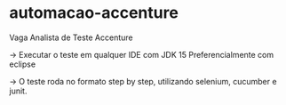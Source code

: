 # automacao-accenture
 Vaga Analista de Teste Accenture

-> Executar o teste em qualquer IDE com JDK 15 Preferencialmente com eclipse

-> O teste roda no formato step by step, utilizando selenium, cucumber e junit.

